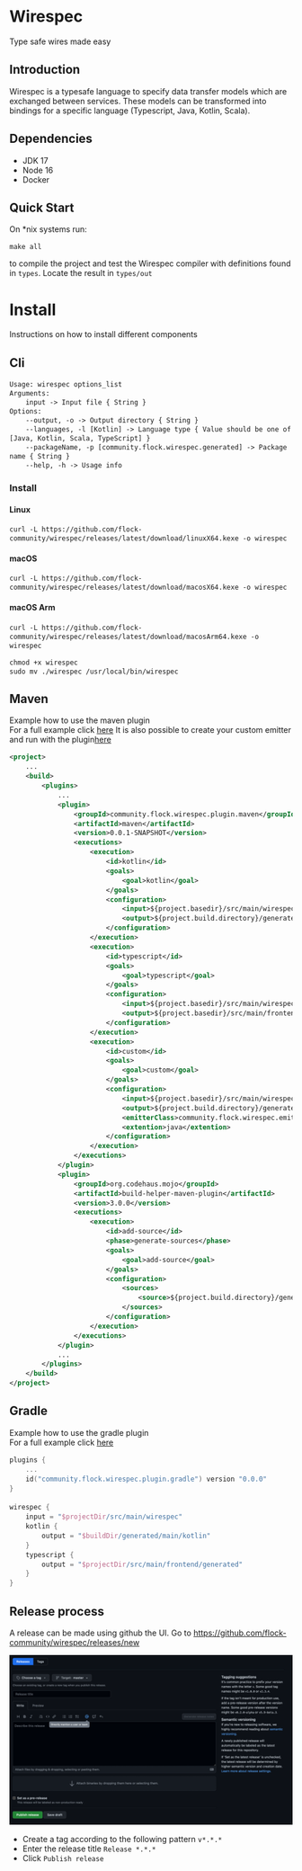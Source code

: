 # Wirespec
Type safe wires made easy

## Introduction
Wirespec is a typesafe language to specify data transfer models which are exchanged between services. These models can be transformed into bindings for a specific language (Typescript, Java, Kotlin, Scala).

## Dependencies
* JDK 17
* Node 16
* Docker
## Quick Start
On *nix systems run:
```shell
make all
```
to compile the project and test the Wirespec compiler with definitions found in
`types`. Locate the result in `types/out`

# Install
Instructions on how to install different components

## Cli

```
Usage: wirespec options_list
Arguments: 
    input -> Input file { String }
Options: 
    --output, -o -> Output directory { String }
    --languages, -l [Kotlin] -> Language type { Value should be one of [Java, Kotlin, Scala, TypeScript] }
    --packageName, -p [community.flock.wirespec.generated] -> Package name { String }
    --help, -h -> Usage info 
```

### Install
#### Linux
```
curl -L https://github.com/flock-community/wirespec/releases/latest/download/linuxX64.kexe -o wirespec
```

#### macOS
```
curl -L https://github.com/flock-community/wirespec/releases/latest/download/macosX64.kexe -o wirespec
```

#### macOS Arm
```
curl -L https://github.com/flock-community/wirespec/releases/latest/download/macosArm64.kexe -o wirespec
```

```
chmod +x wirespec
sudo mv ./wirespec /usr/local/bin/wirespec
```

## Maven
Example how to use the maven plugin  
For a full example click [here](examples/spring-boot-maven-plugin)
It is also possible to create your custom emitter and run with the plugin[here](examples/spring-boot-custom-maven-plugin)
```xml
<project>
    ...
    <build>
        <plugins>
            ...
            <plugin>
                <groupId>community.flock.wirespec.plugin.maven</groupId>
                <artifactId>maven</artifactId>
                <version>0.0.1-SNAPSHOT</version>
                <executions>
                    <execution>
                        <id>kotlin</id>
                        <goals>
                            <goal>kotlin</goal>
                        </goals>
                        <configuration>
                            <input>${project.basedir}/src/main/wirespec</input>
                            <output>${project.build.directory}/generated-sources</output>
                        </configuration>
                    </execution>
                    <execution>
                        <id>typescript</id>
                        <goals>
                            <goal>typescript</goal>
                        </goals>
                        <configuration>
                            <input>${project.basedir}/src/main/wirespec</input>
                            <output>${project.basedir}/src/main/frontend/generated</output>
                        </configuration>
                    </execution>
                    <execution>
                        <id>custom</id>
                        <goals>
                            <goal>custom</goal>
                        </goals>
                        <configuration>
                            <input>${project.basedir}/src/main/wirespec</input>
                            <output>${project.build.directory}/generated-sources</output>
                            <emitterClass>community.flock.wirespec.emit.CustomEmitter</emitterClass>
                            <extention>java</extention>
                        </configuration>
                    </execution>
                </executions>
            </plugin>
            <plugin>
                <groupId>org.codehaus.mojo</groupId>
                <artifactId>build-helper-maven-plugin</artifactId>
                <version>3.0.0</version>
                <executions>
                    <execution>
                        <id>add-source</id>
                        <phase>generate-sources</phase>
                        <goals>
                            <goal>add-source</goal>
                        </goals>
                        <configuration>
                            <sources>
                                <source>${project.build.directory}/generated-sources</source>
                            </sources>
                        </configuration>
                    </execution>
                </executions>
            </plugin>
            ...
        </plugins>
    </build>
</project>
```

## Gradle
Example how to use the gradle plugin  
For a full example click [here](examples/spring-boot-gradle-plugin)
```kotlin
plugins {
    ...
    id("community.flock.wirespec.plugin.gradle") version "0.0.0"
}

wirespec {
    input = "$projectDir/src/main/wirespec"
    kotlin {
        output = "$buildDir/generated/main/kotlin"
    }
    typescript {
        output = "$projectDir/src/main/frontend/generated"
    }
}
```

## Release process
A release can be made using github the UI. 
Go to https://github.com/flock-community/wirespec/releases/new

![release](images/release.png)

- Create a tag according to the following pattern `v*.*.*`
- Enter the release title `Release *.*.*`
- Click `Publish release`
